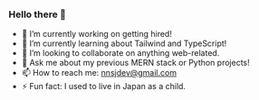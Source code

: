 ### Hello there 👋

- 🔭 I’m currently working on getting hired!
- 🌱 I’m currently learning about Tailwind and TypeScript!
- 👯 I’m looking to collaborate on anything web-related.
- 💬 Ask me about my previous MERN stack or Python projects!
- 📫 How to reach me: nnsjdev@gmail.com
- ⚡ Fun fact: I used to live in Japan as a child.